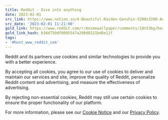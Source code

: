 ```yaml
---
title: Reddit - Dive into anything
date: 2023-02-01
src_link: https://www.notion.so/4-Beautiful-Raiden-Genshin-5200x3200-Animewallpaper-460c78114df3471e873f0cb8b4f2679e
src_date: '2023-02-01 11:21:00'
gold_link: https://www.reddit.com/r/Animewallpaper/comments/10n53bg/beautiful_raiden_genshin_5200x3200/?rdt=0
gold_link_hash: b36d750df0095547a298d8321bd6e11f
tags:
- '#host_www_reddit_com'
---
```




 Reddit and its partners use cookies and similar technologies to provide you with a better experience.
 



 By accepting all cookies, you agree to our use of cookies to deliver and maintain our services and site, improve the quality of Reddit, personalize Reddit content and advertising, and measure the effectiveness of advertising.
 



 By rejecting non-essential cookies, Reddit may still use certain cookies to ensure the proper functionality of our platform.
 



 For more information, please see our
 [Cookie Notice](https://reddit.com/en-us/policies/cookies)
 and our
 [Privacy Policy](https://reddit.com/en-us/policies/privacy-policy).